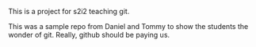 This is a project for s2i2 teaching git.

This was a sample repo from Daniel and Tommy to show the students the wonder of git. Really, github should be paying us.

